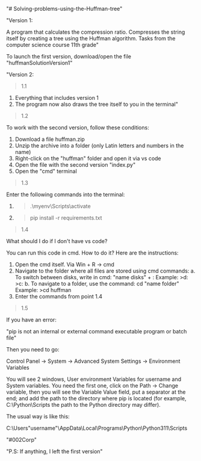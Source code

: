 "# Solving-problems-using-the-Huffman-tree"

"Version 1:

A program that calculates the compression ratio. Compresses the string itself by creating a tree using the Huffman algorithm. Tasks from the computer science course 11th grade"

To launch the first version, download/open the file "huffmanSolutionVersion1"

"Version 2:

>1.1

1. Everything that includes version 1
2. The program now also draws the tree itself to you in the terminal"

>1.2

To work with the second version, follow these conditions:
1) Download a file huffman.zip
2) Unzip the archive into a folder (only Latin letters and numbers in the name)
3) Right-click on the "huffman" folder and open it via vs code
4) Open the file with the second version "index.py"
5) Open the "cmd" terminal

>1.3

Enter the following commands into the terminal:

1) > .\myenv\Scripts\activate 
2) > pip install -r requirements.txt

>1.4

What should I do if I don't have vs code?

You can run this code in cmd. How to do it? Here are the instructions:

1) Open the cmd itself. Via Win + R -> cmd
2) Navigate to the folder where all files are stored using cmd commands:
    a. To switch between disks, write in cmd: "name disks" + :
        Example:
        >d:
        >c:
    b. To navigate to a folder, use the command:
        cd "name folder"
            Example:
            >cd huffman
3) Enter the commands from point 1.4

>1.5

If you have an error:

"pip is not an internal or external command executable program or batch file"

Then you need to go:

Control Panel -> System -> Advanced System Settings -> Environment Variables 

You will see 2 windows, User environment Variables for username and System variables. 
You need the first one, click on the Path -> Change variable, then you will see the Variable Value field, 
put a separator at the end; and add the path to the directory where pip is located (for example, C:\Python\Scripts the path to the Python directory may differ).

The usual way is like this:

C:\Users\"username"\AppData\Local\Programs\Python\Python311\Scripts

"#002Corp"

"P.S:
If anything, I left the first version"
